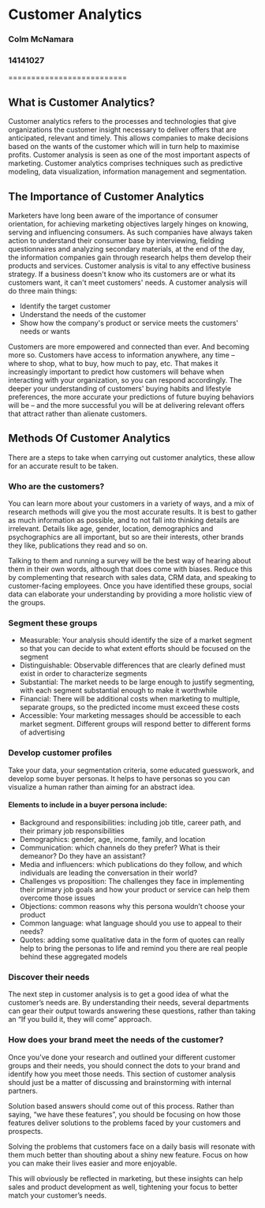 # Customer Analytics
### Colm McNamara
### 14141027
==========================

## What is Customer Analytics?
Customer analytics refers to the processes and technologies that give organizations the customer insight necessary to deliver offers that are anticipated, relevant and timely. This allows companies to make decisions based on the wants of the customer which will in turn help to maximise profits. Customer analysis is seen as one of the most important aspects of marketing. Customer analytics comprises techniques such as predictive modeling, data visualization, information management and segmentation. 

## The Importance of Customer Analytics
Marketers have long been aware of the importance of consumer orientation, for achieving marketing objectives largely hinges on knowing, serving and influencing consumers. As such companies have always taken action to understand their consumer base by interviewing, fielding questionnaires and analyzing secondary materials, at the end of the day, the information companies gain through research helps them develop their products and services. Customer analysis is vital to any effective business strategy. If a business doesn't know who its customers are or what its customers want, it can't meet customers' needs. A customer analysis will do three main things:

* Identify the target customer
* Understand the needs of the customer
* Show how the company's product or service meets the customers' needs or wants

Customers are more empowered and connected than ever. And becoming more so. Customers have access to information anywhere, any time – where to shop, what to buy, how much to pay, etc. That makes it increasingly important to predict how customers will behave when interacting with your organization, so you can respond accordingly. The deeper your understanding of customers' buying habits and lifestyle preferences, the more accurate your predictions of future buying behaviors will be – and the more successful you will be at delivering relevant offers that attract rather than alienate customers.

## Methods Of Customer Analytics
There are a steps to take when carrying out customer analytics, these allow for an accurate result to be taken. 

### Who are the customers?
You can learn more about your customers in a variety of ways, and a mix of research methods will give you the most accurate results. It is best to gather as much information as possible, and to not fall into thinking details are irrelevant. Details like age, gender, location, demographics and psychographics are all important, but so are their interests, other brands they like, publications they read and so on.

Talking to them and running a survey will be the best way of hearing about them in their own words, although that does come with biases. Reduce this by complementing that research with sales data, CRM data, and speaking to customer-facing employees. Once you have identified these groups, social data can elaborate your understanding by providing a more holistic view of the groups.

### Segment these groups
* Measurable: Your analysis should identify the size of a market segment so that you can decide to what extent efforts should be focused on the segment
* Distinguishable: Observable differences that are clearly defined must exist in order to characterize segments
* Substantial: The market needs to be large enough to justify segmenting, with each segment substantial enough to make it worthwhile
* Financial: There will be additional costs when marketing to multiple, separate groups, so the predicted income must exceed these costs
* Accessible: Your marketing messages should be accessible to each market segment. Different groups will respond better to different forms of advertising

### Develop customer profiles
Take your data, your segmentation criteria, some educated guesswork, and develop some buyer personas. It helps to have personas so you can visualize a human rather than aiming for an abstract idea.

#### Elements to include in a buyer persona include:

* Background and responsibilities: including job title, career path, and their primary job responsibilities
* Demographics: gender, age, income, family, and location
* Communication: which channels do they prefer? What is their demeanor? Do they have an assistant?
* Media and influencers: which publications do they follow, and which individuals are leading the conversation in their world?
* Challenges vs proposition: The challenges they face in implementing their primary job goals and how your product or service can help them overcome those issues
* Objections: common reasons why this persona wouldn’t choose your product
* Common language: what language should you use to appeal to their needs?
* Quotes: adding some qualitative data in the form of quotes can really help to bring the personas to life and remind you there are real people behind these aggregated models

### Discover their needs
The next step in customer analysis is to get a good idea of what the customer’s needs are. By understanding their needs, several departments can gear their output towards answering these questions, rather than taking an “If you build it, they will come” approach.

### How does your brand meet the needs of the customer?
Once you’ve done your research and outlined your different customer groups and their needs, you should connect the dots to your brand and identify how you meet those needs. This section of customer analysis should just be a matter of discussing and brainstorming with internal partners.

Solution based answers should come out of this process. Rather than saying, “we have these features”, you should be focusing on how those features deliver solutions to the problems faced by your customers and prospects.

Solving the problems that customers face on a daily basis will resonate with them much better than shouting about a shiny new feature. Focus on how you can make their lives easier and more enjoyable.

This will obviously be reflected in marketing, but these insights can help sales and product development as well, tightening your focus to better match your customer’s needs.
